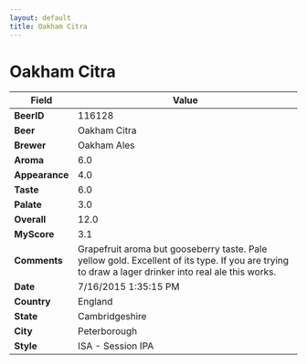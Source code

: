 ```yaml
---
layout: default
title: Oakham Citra
---
```


# Oakham Citra

| Field         | Value     |
|---------------|-----------|
| **BeerID** | 116128 |
| **Beer** | Oakham Citra |
| **Brewer** | Oakham Ales |
| **Aroma** | 6.0 |
| **Appearance** | 4.0 |
| **Taste** | 6.0 |
| **Palate** | 3.0 |
| **Overall** | 12.0 |
| **MyScore** | 3.1 |
| **Comments** | Grapefruit aroma but gooseberry taste. Pale yellow gold. Excellent of its type. If you are trying to draw a lager drinker into real ale this works. |
| **Date** | 7/16/2015 1:35:15 PM |
| **Country** | England |
| **State** | Cambridgeshire |
| **City** | Peterborough |
| **Style** | ISA - Session IPA |
